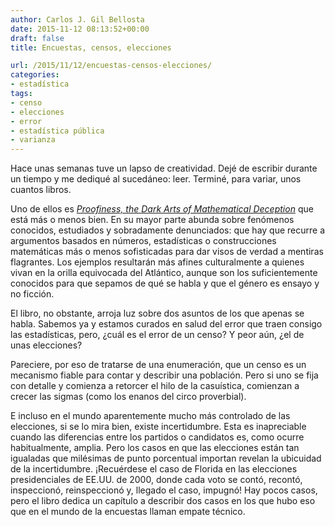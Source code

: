 ```yaml
---
author: Carlos J. Gil Bellosta
date: 2015-11-12 08:13:52+00:00
draft: false
title: Encuestas, censos, elecciones

url: /2015/11/12/encuestas-censos-elecciones/
categories:
- estadística
tags:
- censo
- elecciones
- error
- estadística pública
- varianza
---
```


Hace unas semanas tuve un lapso de creatividad. Dejé de escribir durante un tiempo y me dediqué al sucedáneo: leer. Terminé, para variar, unos cuantos libros.

Uno de ellos es _[Proofiness, the Dark Arts of Mathematical Deception](http://www.goodreads.com/book/show/7972148-proofiness)_ que está más o menos bien. En su mayor parte abunda sobre fenómenos conocidos, estudiados y sobradamente denunciados: que hay que recurre a argumentos basados en números, estadísticas o construcciones matemáticas más o menos sofisticadas para dar visos de verdad a mentiras flagrantes. Los ejemplos resultarán más afines culturalmente a quienes vivan en la orilla equivocada del Atlántico, aunque son los suficientemente conocidos para que sepamos de qué se habla y que el género es ensayo y no ficción.

El libro, no obstante, arroja luz sobre dos asuntos de los que apenas se habla. Sabemos ya y estamos curados en salud del error que traen consigo las estadísticas, pero, ¿cuál es el error de un censo? Y peor aún, ¿el de unas elecciones?

Pareciere, por eso de tratarse de una enumeración, que un censo es un mecanismo fiable para contar y describir una población. Pero si uno se fija con detalle y comienza a retorcer el hilo de la casuística, comienzan a crecer las sigmas (como los enanos del circo proverbial).

E incluso en el mundo aparentemente mucho más controlado de las elecciones, si se lo mira bien, existe incertidumbre. Esta es inapreciable cuando las diferencias entre los partidos o candidatos es, como ocurre habitualmente, amplia. Pero los casos en que las elecciones están tan igualadas que milésimas de punto porcentual importan revelan la ubicuidad de la incertidumbre. ¡Recuérdese el caso de Florida en las elecciones presidenciales de EE.UU. de 2000, donde cada voto se contó, recontó, inspeccionó, reinspeccionó y, llegado el caso, impugnó! Hay pocos casos, pero el libro dedica un capítulo a describir dos casos en los que hubo eso que en el mundo de la encuestas llaman empate técnico.




